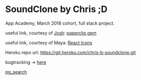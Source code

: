 # SoundClone by Chris ;D
App Academy, March 2018 cohort, full stack project.

useful link, courtesy of [Josh](https://github.com/joshmleslie): [paperclip gem](https://github.com/appacademy/curriculum/tree/master/full-stack-project/resources/cdns/file_upload_demo)

useful link, courtesy of Maya: [React Icons](https://gorangajic.github.io/react-icons/fa.html)

Heroku repo url: https://git.heroku.com/chris-b-soundclone.git

bugtracking -> [here](https://github.com/yeti-detective/SoundClone/blob/master/bugtracking.md)

[pg_search](https://medium.com/@leighsn/simple-pg-search-example-postgresql-for-your-heroku-rails-app-f218127663bb)
